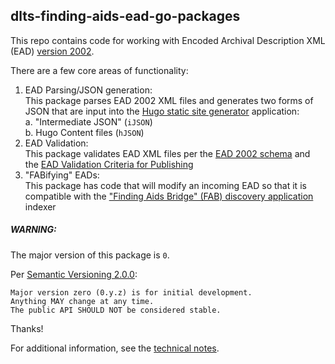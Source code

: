 ## dlts-finding-aids-ead-go-packages

This repo contains code for working with Encoded Archival Description
XML (EAD) [version 2002](https://loc.gov/ead/).

There are a few core areas of functionality:
1. EAD Parsing/JSON generation:  
This package parses EAD 2002 XML files and generates two forms of JSON that are input into the [Hugo static site generator](https://gohugo.io) application:  
    a. "Intermediate JSON" (`iJSON`)  
    b. Hugo Content files (`hJSON`)  
2. EAD Validation:  
This package validates EAD XML files per the [EAD 2002 schema](https://loc.gov/ead/eadschema.html) and the [EAD Validation Criteria for Publishing](https://github.com/nyudlts/findingaids_docs/blob/main/user/EAD_Validation_Criteria_for_Publishing.pdf)  
3. "FABifying" EADs:  
This package has code that will modify an incoming EAD so that it is compatible with the ["Finding Aids Bridge" (FAB) discovery application](https://github.com/NYULibraries/specialcollections/tree/master) indexer

##### WARNING:
The major version of this package is `0`.

Per [Semantic Versioning 2.0.0](https://semver.org/#spec-item-4):
```
Major version zero (0.y.z) is for initial development. 
Anything MAY change at any time. 
The public API SHOULD NOT be considered stable.
```

Thanks!

For additional information, see the [technical notes](./TECH-NOTES.md).